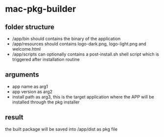 # mac-pkg-builder

## folder structure
* /app/bin should contains the binary of the application
* /app/resources should contains logo-dark.png, logo-light.png and welcome.html
* /app/scripts can optionally contains a post-install.sh shell script which is triggered after installation routine

## arguments
* app name as arg1
* app version as arg2
* install path as arg3, this is the target application where the APP will be installed through the pkg installer

## result
the built package will be saved into /app/dist as pkg file